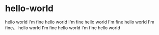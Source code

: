 # hello-world
hello world I'm fine hello world I'm fine hello world I'm fine hello world I'm fine。
hello world I'm fine hello world I'm fine hello world 

